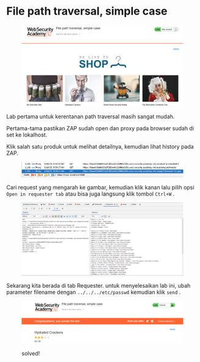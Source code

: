# File path traversal, simple case

<figure><img src="../../../.gitbook/assets/image (21).png" alt=""><figcaption></figcaption></figure>

Lab pertama untuk kerentanan path traversal masih sangat mudah.

Pertama-tama pastikan ZAP sudah open dan proxy pada browser sudah di set ke lokalhost.

Klik salah satu produk untuk melihat detailnya, kemudian lihat history pada ZAP.

<figure><img src="../../../.gitbook/assets/image (22).png" alt=""><figcaption></figcaption></figure>

Cari request yang mengarah ke gambar, kemudian klik kanan lalu pilih opsi `Open in requester tab` atau bisa juga langsung klik tombol `Ctrl+W` .

<figure><img src="../../../.gitbook/assets/image (23).png" alt=""><figcaption></figcaption></figure>

Sekarang kita berada di tab Requester. untuk menyelesaikan lab ini, ubah parameter filename dengan `../../../etc/passwd` kemudian klik `send` .

<figure><img src="../../../.gitbook/assets/image (24).png" alt=""><figcaption><p>solved!</p></figcaption></figure>
